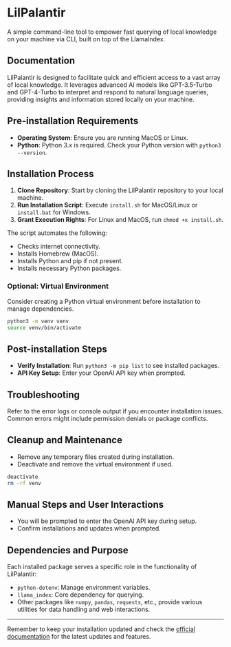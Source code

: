 
# LilPalantir
A simple command-line tool to empower fast querying of local knowledge on your machine via CLI, built on top of the LlamaIndex.

## Documentation
LilPalantir is designed to facilitate quick and efficient access to a vast array of local knowledge. It leverages advanced AI models like GPT-3.5-Turbo and GPT-4-Turbo to interpret and respond to natural language queries, providing insights and information stored locally on your machine.

## Pre-installation Requirements

- **Operating System**: Ensure you are running MacOS or Linux.
- **Python**: Python 3.x is required. Check your Python version with `python3 --version`.

## Installation Process

1. **Clone Repository**: Start by cloning the LilPalantir repository to your local machine.
2. **Run Installation Script**: Execute `install.sh` for MacOS/Linux or `install.bat` for Windows.
3. **Grant Execution Rights**: For Linux and MacOS, run `chmod +x install.sh`.

The script automates the following:
- Checks internet connectivity.
- Installs Homebrew (MacOS).
- Installs Python and pip if not present.
- Installs necessary Python packages.

### Optional: Virtual Environment
Consider creating a Python virtual environment before installation to manage dependencies.

```bash
python3 -m venv venv
source venv/bin/activate
```

## Post-installation Steps

- **Verify Installation**: Run `python3 -m pip list` to see installed packages.
- **API Key Setup**: Enter your OpenAI API key when prompted.

## Troubleshooting

Refer to the error logs or console output if you encounter installation issues. Common errors might include permission denials or package conflicts.

## Cleanup and Maintenance

- Remove any temporary files created during installation.
- Deactivate and remove the virtual environment if used.

```bash
deactivate
rm -rf venv
```

## Manual Steps and User Interactions

- You will be prompted to enter the OpenAI API key during setup.
- Confirm installations and updates when prompted.

## Dependencies and Purpose

Each installed package serves a specific role in the functionality of LilPalantir:

- `python-dotenv`: Manage environment variables.
- `llama_index`: Core dependency for querying.
- Other packages like `numpy`, `pandas`, `requests`, etc., provide various utilities for data handling and web interactions.

---

Remember to keep your installation updated and check the [official documentation](https://github.com/LilPalantir) for the latest updates and features.
